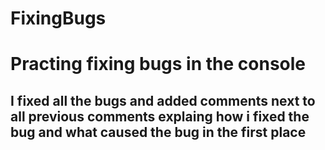 # FixingBugs

 <h1>Practing fixing bugs in the console</h1>
 <h2>I fixed all the bugs and added comments next to all previous comments explaing how i fixed the bug and what caused the bug in the first place</h2>
